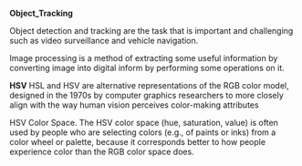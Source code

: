 **Object_Tracking**

Object detection and tracking are the task that is important and challenging such as video surveillance and vehicle navigation.

Image processing is a method of extracting some useful information by converting image into digital inform by performing some operations on it. 

**HSV**
HSL and HSV are alternative representations of the RGB color model, designed in the 1970s by computer graphics researchers to more closely align with the way human vision perceives color-making attributes

HSV Color Space. The HSV color space (hue, saturation, value) is often used by people who are selecting colors (e.g., of paints or inks) from a color wheel or palette, because it corresponds better to how people experience color than the RGB color space does.
